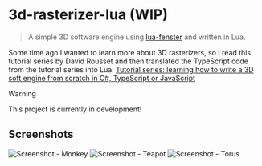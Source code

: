 # 3d-rasterizer-lua (WIP)

> A simple 3D software engine using [lua-fenster](https://github.com/jonasgeiler/lua-fenster) and written in Lua.

Some time ago I wanted to learn more about 3D rasterizers, so I read this tutorial series by David Rousset and then translated the TypeScript code from the tutorial series into Lua:
[Tutorial series: learning how to write a 3D soft engine from scratch in C#, TypeScript or JavaScript](https://www.davrous.com/2013/06/13/tutorial-series-learning-how-to-write-a-3d-soft-engine-from-scratch-in-c-typescript-or-javascript/)

> [!WARNING]
> This project is currently in development!

## Screenshots

![Screenshot - Monkey](https://github.com/jonasgeiler/3d-rasterizer-lua/assets/10259118/20ba15aa-7e18-4a91-abb3-a485d3b83396)
![Screenshot - Teapot](https://github.com/jonasgeiler/3d-rasterizer-lua/assets/10259118/44c0f02f-049e-4c3c-978b-12b9f6df1c68)
![Screenshot - Torus](https://github.com/jonasgeiler/3d-rasterizer-lua/assets/10259118/dfff8735-3f32-4b61-a0f3-0897d64c9dad)
